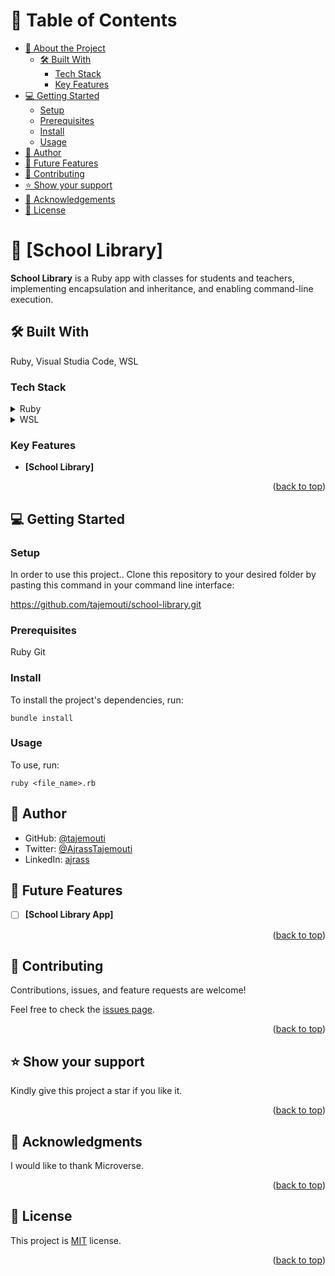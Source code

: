 <a name="readme-top"></a>

# 📗 Table of Contents

- [📖 About the Project](#about-project)
  - [🛠 Built With](#built-with)
    - [Tech Stack](#tech-stack)
    - [Key Features](#key-features)
- [💻 Getting Started](#getting-started)
  - [Setup](#setup)
  - [Prerequisites](#prerequisites)
  - [Install](#install)
  - [Usage](#usage)
- [👥 Author](#author)
- [🔭 Future Features](#future-features)
- [🤝 Contributing](#contributing)
- [⭐️ Show your support](#support)
- [🙏 Acknowledgements](#acknowledgements)
- [📝 License](#license)

# 📖 [School Library] <a name="about-project"></a>

**School Library** is a Ruby app with classes for students and teachers, implementing encapsulation and inheritance, and enabling command-line execution.

## 🛠 Built With <a name="built-with"></a>
Ruby, Visual Studia Code, WSL

### Tech Stack <a name="tech-stack"></a>

<details>
  <summary>Ruby</summary>
</details>

<details>
  <summary>WSL</summary>
</details>

### Key Features <a name="key-features"></a>

- **[School Library]**

<p align="right">(<a href="#readme-top">back to top</a>)</p>

## 💻 Getting Started <a name="getting-started"></a>

### Setup <a name="setup"></a>

In order to use this project.. Clone this repository to your desired folder by pasting this command in your command line interface:

  https://github.com/tajemouti/school-library.git

### Prerequisites <a name="prerequisites"></a>

  Ruby
  Git

### Install <a name="install"></a>

To install the project's dependencies, run:

```
bundle install
```

### Usage <a name="usage"></a>

To use, run:

```
ruby <file_name>.rb
```
## 👥 Author <a name="author"></a>

- GitHub: [@tajemouti](https://github.com/tajemouti)
- Twitter: [@AjrassTajemouti](https://twitter.com/AjrassTajemouti)
- LinkedIn: [ajrass](https://linkedin.com/in/ajrass)

## 🔭 Future Features <a name="future-features"></a>

- [ ] **[School Library App]**

<p align="right">(<a href="#readme-top">back to top</a>)</p>

## 🤝 Contributing <a name="contributing"></a>

Contributions, issues, and feature requests are welcome!

Feel free to check the [issues page](../../issues/).

<p align="right">(<a href="#readme-top">back to top</a>)</p>

## ⭐️ Show your support <a name="support"></a>

Kindly give this project a star if you like it.

<p align="right">(<a href="#readme-top">back to top</a>)</p>

## 🙏 Acknowledgments <a name="acknowledgements"></a>

I would like to thank Microverse.

<p align="right">(<a href="#readme-top">back to top</a>)</p>

## 📝 License <a name="license"></a>

This project is [MIT](/LICENSE) license.

<p align="right">(<a href="#readme-top">back to top</a>)</p>
